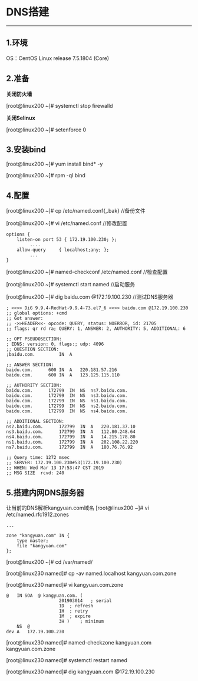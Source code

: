 # DNS搭建
---
## 1.环境
OS：CentOS Linux release 7.5.1804 (Core)

## 2.准备
**关闭防火墙**

[root@linux200 ~]# systemctl stop firewalld

**关闭Selinux**

[root@linux200 ~]# setenforce 0

## 3.安装bind
[root@linux200 ~]# yum install  bind*  -y

[root@linux200 ~]# rpm -ql bind

## 4.配置
[root@linux200 ~]# cp /etc/named.conf{,.bak} //备份文件

[root@linux200 ~]# vi /etc/named.conf //修改配置
```
options {
    listen-on port 53 { 172.19.100.230; };   
         ....
    allow-query     { localhost;any; };
         ...
}
```
[root@linux200 ~]# named-checkconf /etc/named.conf //检查配置

[root@linux200 ~]# systemctl start named //启动服务

[root@linux200 ~]# dig baidu.com @172.19.100.230 //测试DNS服务器
```
; <<>> DiG 9.9.4-RedHat-9.9.4-73.el7_6 <<>> baidu.com @172.19.100.230
;; global options: +cmd
;; Got answer:
;; ->>HEADER<<- opcode: QUERY, status: NOERROR, id: 21705
;; flags: qr rd ra; QUERY: 1, ANSWER: 2, AUTHORITY: 5, ADDITIONAL: 6

;; OPT PSEUDOSECTION:
; EDNS: version: 0, flags:; udp: 4096
;; QUESTION SECTION:
;baidu.com.			IN	A

;; ANSWER SECTION:
baidu.com.		600	IN	A	220.181.57.216
baidu.com.		600	IN	A	123.125.115.110

;; AUTHORITY SECTION:
baidu.com.		172799	IN	NS	ns7.baidu.com.
baidu.com.		172799	IN	NS	ns3.baidu.com.
baidu.com.		172799	IN	NS	ns1.baidu.com.
baidu.com.		172799	IN	NS	ns2.baidu.com.
baidu.com.		172799	IN	NS	ns4.baidu.com.

;; ADDITIONAL SECTION:
ns2.baidu.com.		172799	IN	A	220.181.37.10
ns3.baidu.com.		172799	IN	A	112.80.248.64
ns4.baidu.com.		172799	IN	A	14.215.178.80
ns1.baidu.com.		172799	IN	A	202.108.22.220
ns7.baidu.com.		172799	IN	A	180.76.76.92

;; Query time: 1272 msec
;; SERVER: 172.19.100.230#53(172.19.100.230)
;; WHEN: Wed Mar 13 17:53:47 CST 2019
;; MSG SIZE  rcvd: 240
```
## 5.搭建内网DNS服务器
让当前的DNS解析kangyuan.com域名
[root@linux200 ~]# vi /etc/named.rfc1912.zones
```
...

zone "kangyuan.com" IN {
	type master;
	file "kangyuan.com"
};
```
[root@linux200 ~]# cd /var/named/

[root@linux230 named]# cp -av named.localhost kangyuan.com.zone

[root@linux230 named]# vi kangyuan.com.zone
```
@	IN SOA	@ kangyuan.com. (
					201903014	; serial
					1D	; refresh
					1H	; retry
					1M	; expire
					3H )	; minimum
	NS	@
dev	A	172.19.100.230
```
[root@linux230 named]# named-checkzone kangyuan.com kangyuan.com.zone

[root@linux230 named]# systemctl restart named

[root@linux230 named]# dig kangyuan.com @172.19.100.230 

